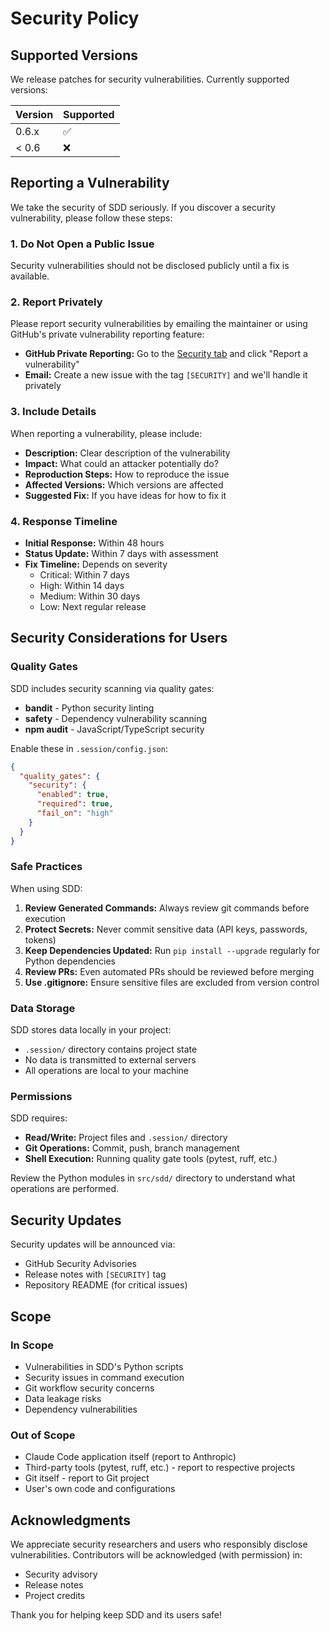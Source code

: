 # Security Policy

## Supported Versions

We release patches for security vulnerabilities. Currently supported versions:

| Version | Supported          |
| ------- | ------------------ |
| 0.6.x   | :white_check_mark: |
| < 0.6   | :x:                |

## Reporting a Vulnerability

We take the security of SDD seriously. If you discover a security vulnerability, please follow these steps:

### 1. **Do Not** Open a Public Issue

Security vulnerabilities should not be disclosed publicly until a fix is available.

### 2. Report Privately

Please report security vulnerabilities by emailing the maintainer or using GitHub's private vulnerability reporting feature:

- **GitHub Private Reporting:** Go to the [Security tab](https://github.com/ankushdixit/sdd/security/advisories/new) and click "Report a vulnerability"
- **Email:** Create a new issue with the tag `[SECURITY]` and we'll handle it privately

### 3. Include Details

When reporting a vulnerability, please include:

- **Description:** Clear description of the vulnerability
- **Impact:** What could an attacker potentially do?
- **Reproduction Steps:** How to reproduce the issue
- **Affected Versions:** Which versions are affected
- **Suggested Fix:** If you have ideas for how to fix it

### 4. Response Timeline

- **Initial Response:** Within 48 hours
- **Status Update:** Within 7 days with assessment
- **Fix Timeline:** Depends on severity
  - Critical: Within 7 days
  - High: Within 14 days
  - Medium: Within 30 days
  - Low: Next regular release

## Security Considerations for Users

### Quality Gates

SDD includes security scanning via quality gates:
- **bandit** - Python security linting
- **safety** - Dependency vulnerability scanning
- **npm audit** - JavaScript/TypeScript security

Enable these in `.session/config.json`:

```json
{
  "quality_gates": {
    "security": {
      "enabled": true,
      "required": true,
      "fail_on": "high"
    }
  }
}
```

### Safe Practices

When using SDD:

1. **Review Generated Commands:** Always review git commands before execution
2. **Protect Secrets:** Never commit sensitive data (API keys, passwords, tokens)
3. **Keep Dependencies Updated:** Run `pip install --upgrade` regularly for Python dependencies
4. **Review PRs:** Even automated PRs should be reviewed before merging
5. **Use .gitignore:** Ensure sensitive files are excluded from version control

### Data Storage

SDD stores data locally in your project:
- `.session/` directory contains project state
- No data is transmitted to external servers
- All operations are local to your machine

### Permissions

SDD requires:
- **Read/Write:** Project files and `.session/` directory
- **Git Operations:** Commit, push, branch management
- **Shell Execution:** Running quality gate tools (pytest, ruff, etc.)

Review the Python modules in `src/sdd/` directory to understand what operations are performed.

## Security Updates

Security updates will be announced via:
- GitHub Security Advisories
- Release notes with `[SECURITY]` tag
- Repository README (for critical issues)

## Scope

### In Scope

- Vulnerabilities in SDD's Python scripts
- Security issues in command execution
- Git workflow security concerns
- Data leakage risks
- Dependency vulnerabilities

### Out of Scope

- Claude Code application itself (report to Anthropic)
- Third-party tools (pytest, ruff, etc.) - report to respective projects
- Git itself - report to Git project
- User's own code and configurations

## Acknowledgments

We appreciate security researchers and users who responsibly disclose vulnerabilities. Contributors will be acknowledged (with permission) in:
- Security advisory
- Release notes
- Project credits

Thank you for helping keep SDD and its users safe!
